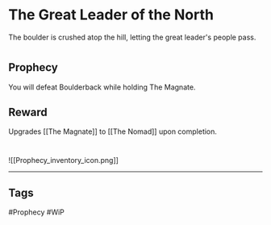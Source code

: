 # The Great Leader of the North
The boulder is crushed atop the hill, letting the great leader's people pass.
#
## Prophecy
You will defeat Boulderback while holding The Magnate.
## Reward
Upgrades [[The Magnate]] to [[The Nomad]] upon completion. 

#
![[Prophecy_inventory_icon.png]]

---
## Tags
#Prophecy
#WiP 